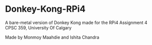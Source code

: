 # Donkey-Kong-RPi4
A bare-metal version of Donkey Kong made for the RPi4
Assignment 4 CPSC 359, University Of Calgary

Made by Monmoy Maahdie and Ishita Chandra
